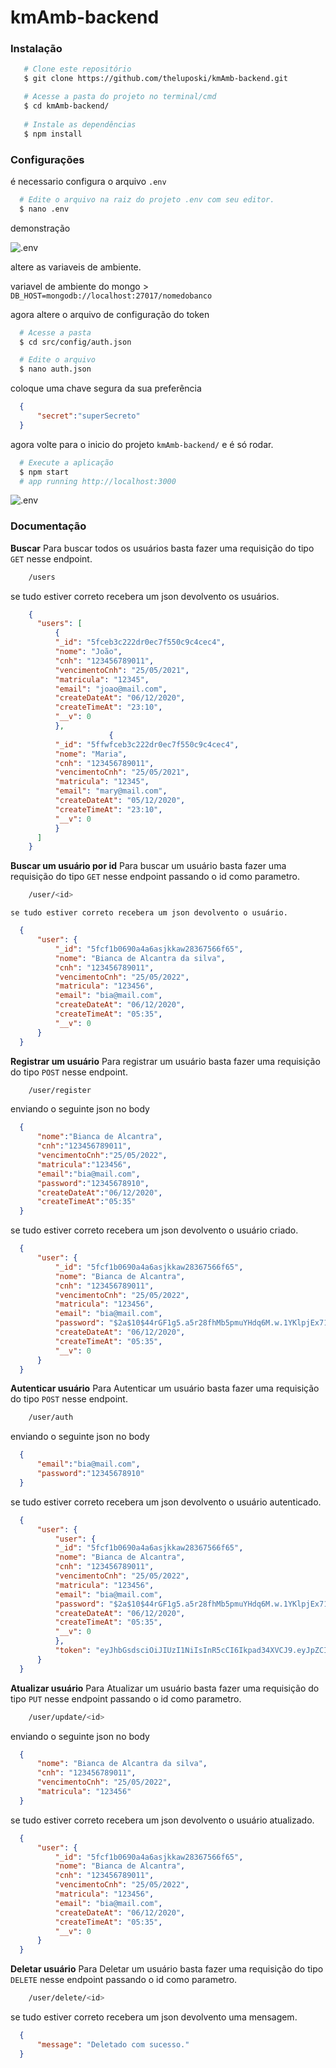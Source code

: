 # kmAmb-backend

### Instalação

```bash
   # Clone este repositório
   $ git clone https://github.com/theluposki/kmAmb-backend.git

   # Acesse a pasta do projeto no terminal/cmd
   $ cd kmAmb-backend/
   
   # Instale as dependências
   $ npm install

```
### Configurações

  é necessario configura o arquivo ```.env```

  ```bash
    # Edite o arquivo na raiz do projeto .env com seu editor. 
    $ nano .env
  ```

  demonstração

  ![.env](readme-files/imgEnv.png)

  altere as variaveis de ambiente.

   variavel de ambiente do mongo > `DB_HOST=mongodb://localhost:27017/nomedobanco`

  agora altere o arquivo de configuração do token

  ```bash
    # Acesse a pasta
    $ cd src/config/auth.json

    # Edite o arquivo
    $ nano auth.json
  ```

  coloque uma chave segura da sua preferência 

  ```json
    {
        "secret":"superSecreto"
    }
  ```

  agora volte para o inicio do projeto `kmAmb-backend/` e é só rodar.

  ```bash
    # Execute a aplicação
    $ npm start
    # app running http://localhost:3000

  ```

  ![.env](readme-files/npmstart.png)


### Documentação

<b>Buscar</b>
    Para buscar todos os usuários basta fazer uma requisição do tipo `GET` nesse endpoint.

  ```bash
      /users
  ```
  se tudo estiver correto recebera um json devolvento os usuários.

  ```json
      {
        "users": [
            {
            "_id": "5fceb3c222dr0ec7f550c9c4cec4",
            "nome": "João",
            "cnh": "123456789011",
            "vencimentoCnh": "25/05/2021",
            "matricula": "12345",
            "email": "joao@mail.com",
            "createDateAt": "06/12/2020",
            "createTimeAt": "23:10",
            "__v": 0
            },
                        {
            "_id": "5ffwfceb3c222dr0ec7f550c9c4cec4",
            "nome": "Maria",
            "cnh": "123456789011",
            "vencimentoCnh": "25/05/2021",
            "matricula": "12345",
            "email": "mary@mail.com",
            "createDateAt": "05/12/2020",
            "createTimeAt": "23:10",
            "__v": 0
            }
        ]
      }
  ``` 

<b>Buscar um usuário por id</b>
    Para buscar um usuário basta fazer uma requisição do tipo `GET` nesse endpoint passando o id como parametro.

  ```bash
      /user/<id>
  ```
    se tudo estiver correto recebera um json devolvento o usuário.

  ```json
    {
        "user": {
            "_id": "5fcf1b0690a4a6asjkkaw28367566f65",
            "nome": "Bianca de Alcantra da silva",
            "cnh": "123456789011",
            "vencimentoCnh": "25/05/2022",
            "matricula": "123456",
            "email": "bia@mail.com",
            "createDateAt": "06/12/2020",
            "createTimeAt": "05:35",
            "__v": 0
        }
    }
  ``` 

<b>Registrar um usuário</b>
    Para registrar um usuário basta fazer uma requisição do tipo `POST` nesse endpoint.

  ```bash
      /user/register
  ```
  enviando o seguinte json no body

  ```json
    {
        "nome":"Bianca de Alcantra",
        "cnh":"123456789011",
        "vencimentoCnh":"25/05/2022",
        "matricula":"123456",
        "email":"bia@mail.com",
        "password":"12345678910",
        "createDateAt":"06/12/2020",
        "createTimeAt":"05:35"
    }
  ``` 

  se tudo estiver correto recebera um json devolvento o usuário criado.

  ```json
    {
        "user": {
            "_id": "5fcf1b0690a4a6asjkkaw28367566f65",
            "nome": "Bianca de Alcantra",
            "cnh": "123456789011",
            "vencimentoCnh": "25/05/2022",
            "matricula": "123456",
            "email": "bia@mail.com",
            "password": "$2a$10$44rGF1g5.a5r28fhMb5pmuYHdq6M.w.1YKlpjEx71rDtbEhDPCci6",
            "createDateAt": "06/12/2020",
            "createTimeAt": "05:35",
            "__v": 0
        }
    }
  ``` 



<b>Autenticar usuário</b>
    Para Autenticar um usuário basta fazer uma requisição do tipo `POST` nesse endpoint.

  ```bash
      /user/auth
  ```
  enviando o seguinte json no body

  ```json
    {
        "email":"bia@mail.com",
        "password":"12345678910"
    }
  ``` 

  se tudo estiver correto recebera um json devolvento o usuário autenticado.

  ```json
    {
        "user": {
            "user": {
            "_id": "5fcf1b0690a4a6asjkkaw28367566f65",
            "nome": "Bianca de Alcantra",
            "cnh": "123456789011",
            "vencimentoCnh": "25/05/2022",
            "matricula": "123456",
            "email": "bia@mail.com",
            "password": "$2a$10$44rGF1g5.a5r28fhMb5pmuYHdq6M.w.1YKlpjEx71rDtbEhDPCci6",
            "createDateAt": "06/12/2020",
            "createTimeAt": "05:35",
            "__v": 0
            },
            "token": "eyJhbGsdsciOiJIUzI1NiIsInR5cCI6Ikpad34XVCJ9.eyJpZCI6IjVmY2YxYjA2OTBhNGE2OasdDM2NzU2NmY2NSIsasdImlhdCI6MTYwNzQwasdODgwMiwiZXhwadIjoxad346NjA3NDk1MjAyfQ.u6hslp7BuoxZJssxHeOO_SMdOCYWjo8tkXeE8oXp92OEo"
        }
    }
  ``` 

  <b>Atualizar usuário</b>
    Para Atualizar um usuário basta fazer uma requisição do tipo `PUT` nesse endpoint passando o id como parametro.

  ```bash
      /user/update/<id>
  ```
  enviando o seguinte json no body

  ```json
    {
        "nome": "Bianca de Alcantra da silva",
        "cnh": "123456789011",
        "vencimentoCnh": "25/05/2022",
        "matricula": "123456"
    }
  ``` 

  se tudo estiver correto recebera um json devolvento o usuário atualizado.

  ```json
    {
        "user": {
            "_id": "5fcf1b0690a4a6asjkkaw28367566f65",
            "nome": "Bianca de Alcantra",
            "cnh": "123456789011",
            "vencimentoCnh": "25/05/2022",
            "matricula": "123456",
            "email": "bia@mail.com",
            "createDateAt": "06/12/2020",
            "createTimeAt": "05:35",
            "__v": 0
        }
    }
  ``` 

<b>Deletar usuário</b>
    Para Deletar um usuário basta fazer uma requisição do tipo `DELETE` nesse endpoint passando o id como parametro.

  ```bash
      /user/delete/<id>
  ```
  se tudo estiver correto recebera um json devolvento uma mensagem.

  ```json
    {
        "message": "Deletado com sucesso."
    }
  ```
